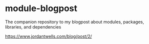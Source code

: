 # module-blogpost
 The companion repository to my blogpost about modules, packages, libraries, and dependencies
 
 https://www.jordantwells.com/blog/post/2/
